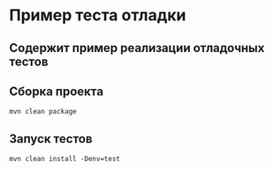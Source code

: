 # Пример теста отладки
## Содержит пример реализации отладочных тестов 
## Сборка проекта
```
mvn clean package
```
## Запуск тестов
```
mvn clean install -Denv=test 
```